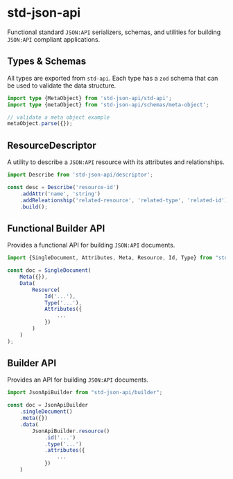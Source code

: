 # std-json-api

Functional standard `JSON:API` serializers, schemas, and utilities for building `JSON:API` compliant applications.

## Types & Schemas

All types are exported from `std-api`.
Each type has a `zod` schema that can be used to validate the data structure.

```typescript
import type {MetaObject} from 'std-json-api/std-api';
import type {metaObject} from 'std-json-api/schemas/meta-object';

// validate a meta object example
metaObject.parse({});
```

## ResourceDescriptor

A utility to describe a `JSON:API` resource with its attributes and relationships.

```typescript
import Describe from 'std-json-api/descriptor';

const desc = Describe('resource-id')
    .addAttr('name', 'string')
    .addReleationship('related-resource', 'related-type', 'related-id')
    .build();


```

## Functional Builder API

Provides a functional API for building `JSON:API` documents.

```typescript
import {SingleDocument, Attributes, Meta, Resource, Id, Type} from "std-json-api/builder-fn";

const doc = SingleDocument(
    Meta({}),
    Data(
        Resource(
            Id('...'),
            Type('...'),
            Attributes({
                ...
            })
        )
    )
);
```

## Builder API

Provides an API for building `JSON:API` documents.

```typescript
import JsonApiBuilder from "std-json-api/builder";

const doc = JsonApiBuilder
    .singleDocument()
    .meta({})
    .data(
        JsonApiBuilder.resource()
            .id('...')
            .type('...')
            .attributes({
                ...
            })
    )

```

